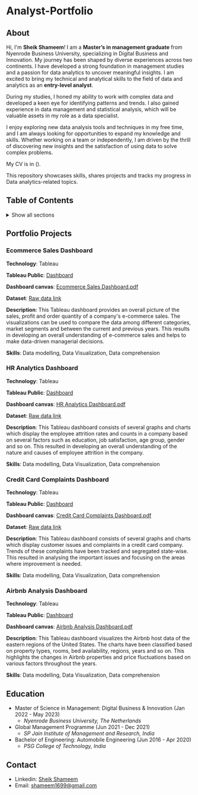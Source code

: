 # Analyst-Portfolio

## About 
Hi, I'm **Sheik Shameem**! I am a **Master’s in management graduate** from Nyenrode Business University, specializing in Digital Business and Innovation. My journey has been shaped by diverse experiences across two continents. I have developed a strong foundation in management studies and a passion for data analytics to uncover meaningful insights. I am excited to bring my technical and analytical skills to the field of data and analytics as an **entry-level analyst**.

During my studies, I honed my ability to work with complex data and developed a keen eye for identifying patterns and trends. I also gained experience in data management and statistical analysis, which will be valuable assets in my role as a data specialist.

I enjoy exploring new data analysis tools and techniques in my free time, and I am always looking for opportunities to expand my knowledge and skills. Whether working on a team or independently, I am driven by the thrill of discovering new insights and the satisfaction of using data to solve complex problems.

My CV is in ().

This repository showcases skills, shares projects and tracks my progress in Data analytics-related topics.

## Table of Contents 

<details> 

<summary> Show all sections </summary>

- [About](https://github.com/Shameem06/Sheik-Shameem-Data-Analyst-Portfolio#about)

- [Portfolio Projects](https://github.com/Shameem06/Sheik-Shameem-Data-Analyst-Portfolio#portfolio-projects)

  - [Ecommerce Sales Dashboard](https://github.com/Shameem06/Data-Analysis-Portfolio#ecommerce-sales-dashboard)
  - [HR Analytics Dashboard](https://github.com/Shameem06/Data-Analysis-Portfolio#hr-analytics-dashboard)
  - [Credit card Complaints Dashboard](https://github.com/Shameem06/Data-Analysis-Portfolio#credit-card-complaints-dashboard)
  - [Airbnb Analysis Dashboard](https://github.com/Shameem06/Data-Analysis-Portfolio#airbnb-analysis-dashboard)

- [Education](https://github.com/Shameem06/Sheik-Shameem-Data-Analyst-Portfolio#education)

- [Contact](https://github.com/Shameem06/Sheik-Shameem-Data-Analyst-Portfolio#contact)
</details>

## Portfolio Projects 

### Ecommerce Sales Dashboard

**Technology**: Tableau

**Tableau Public**: [Dashboard](https://public.tableau.com/views/EcommerceSalesDashboard_16973952159180/Dashboard1?:language=en-US&:display_count=n&:origin=viz_share_link)

**Dashboard canvas**: [Ecommerce Sales Dashboard.pdf](https://github.com/Shameem06/Data-Analysis-Portfolio/blob/582a560085186d6883ac4a575dfae519d85bdd6d/Ecommerce%20Sales%20Dashboard.pdf)

**Dataset**: [Raw data link](https://drive.google.com/file/d/1VenmPy5rLs50w0k_9qrH_FS20kJ42toW/view)

**Description**: This Tableau dashboard provides an overall picture of the sales, profit and order quantity of a company's e-commerce sales. The visualizations can be used to compare the data among different categories, market segments and between the current and previous years. This results in developing an overall understanding of e-commerce sales and helps to make data-driven managerial decisions.

**Skills**: Data modelling, Data Visualization, Data comprehension

### HR Analytics Dashboard

**Technology**: Tableau

**Tableau Public**: [Dashboard](https://public.tableau.com/views/HRData-AnalyticsDashboard/HRAnalyticsDashboard?:language=en-US&:display_count=n&:origin=viz_share_link)

**Dashboard canvas**: [HR Analytics Dashboard.pdf](https://github.com/Shameem06/Data-Analysis-Projects/blob/21b7472c63f7ad3748f4c06778525da8cc8a546e/HR%20Analytics%20Dashboard.pdf)

**Dataset**: [Raw data link](https://docs.google.com/spreadsheets/d/1-1Ldoe-DwZTL77tdMtRgZAIzeAzs0jh3/edit#gid=2089618187)

**Description**: This Tableau dashboard consists of several graphs and charts which display the employee attrition rates and counts in a company based on several factors such as education, job satisfaction, age group, gender and so on. This resulted in developing an overall understanding of the nature and causes of employee attrition in the company.

**Skills**: Data modelling, Data Visualization, Data comprehension

### Credit Card Complaints Dashboard

**Technology**: Tableau

**Tableau Public**: [Dashboard](https://public.tableau.com/views/CreditCardComplaintsDashboard_16970683985360/Dashboard1?:language=en-US&:display_count=n&:origin=viz_share_link)

**Dashboard canvas**: [Credit Card Complaints Dashboard.pdf](https://github.com/Shameem06/Data-Analysis-Portfolio/blob/f07597ddd6b1cd8d8a0aecfd92d0ac5d87963bed/Credit%20card%20complaints%20dashboard.pdf)

**Dataset**: [Raw data link](https://docs.google.com/spreadsheets/d/1GhTx27zn5yPC5nyY2SvOmCPgJ4iki0mh/edit#gid=1601405897)

**Description**: This Tableau dashboard consists of several graphs and charts which display customer issues and complaints in a credit card company. Trends of these complaints have been tracked and segregated state-wise. This resulted in analysing the important issues and focusing on the areas where improvement is needed.

**Skills**: Data modelling, Data Visualization, Data comprehension

### Airbnb Analysis Dashboard

**Technology**: Tableau

**Tableau Public**: [Dashboard](https://public.tableau.com/views/AirbnbAnalysisDashboard_16974686301450/Dashboard1?:language=en-US&:display_count=n&:origin=viz_share_link)

**Dashboard canvas**: [Airbnb Analysis Dashboard.pdf](https://github.com/Shameem06/Data-Analysis-Portfolio/blob/3bb0bb4c5bdbb54f6d8a844e82deb2a0790edf47/Airbnb%20Analysis%20Dashboard.pdf)

**Description**: This Tableau dashboard visualizes the Airbnb host data of the eastern regions of the United States. The charts have been classified based on property types, rooms, bed availability, regions, years and so on. This highlights the changes in Airbnb properties and price fluctuations based on various factors throughout the years.

**Skills**: Data modelling, Data Visualization, Data comprehension

## Education
- Master of Science in Management: Digital Business & Innovation (Jan 2022 - May 2023)
  - _Nyenrode Business University, The Netherlands_ 
- Global Management Programme (Jun 2021 - Dec 2021)
  - _SP Jain Institute of Management and Research, India_ 
- Bachelor of Engineering: Automobile Engineering (Jun 2016 - Apr 2020)
  - _PSG College of Technology, India_ 

## Contact

- Linkedin: [Sheik Shameem](https://www.linkedin.com/in/sheik-shameem/)
- Email: [shameem1699@gmail.com](shameem1699@gmail.com)
